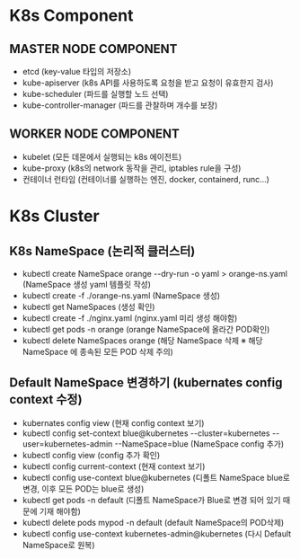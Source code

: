# K8s Component

## MASTER NODE COMPONENT

- etcd (key-value 타입의 저장소)
- kube-apiserver (k8s API를 사용하도록 요청을 받고 요청이 유효한지 검사)
- kube-scheduler (파드를 실행할 노드 선택)
- kube-controller-manager (파드를 관찰하며 개수를 보장)

## WORKER NODE COMPONENT

- kubelet (모든 데몬에서 실행되는 k8s 에이전트)
- kube-proxy (k8s의 network 동작을 관리, iptables rule을 구성)
- 컨테이너 런타임 (컨테이너를 실행하는 엔진, docker, containerd, runc...)

# K8s Cluster

## K8s NameSpace (논리적 클러스터)

- kubectl create NameSpace orange --dry-run -o yaml > orange-ns.yaml (NameSpace 생성 yaml 템플릿 작성)
- kubectl create -f ./orange-ns.yaml (NameSpace 생성)
- kubectl get NameSpaces (생성 확인)
- kubectl create -f ./nginx.yaml (nginx.yaml 미리 생성 해야함)
- kubectl get pods -n orange (orange NameSpace에 올라간 POD확인)
- kubectl delete NameSpaces orange (해당 NameSpace 삭제 ※ 해당 NameSpace 에 종속된 모든 POD 삭제 주의)

## Default NameSpace 변경하기 (kubernates config context 수정)

- kubernates config view (현재 config context 보기)
- kubectl config set-context blue@kubernetes --cluster=kubernetes --user=kubernetes-admin --NameSpace=blue (NameSpace config 추가)
- kubectl config view (config 추가 확인)
- kubectl config current-context (현재 context 보기)
- kubectl config use-context blue@kubernetes (디폴트 NameSpace blue로 변경, 이후 모든 POD는 blue로 생성)
- kubectl get pods -n default (디폴트 NameSpace가 Blue로 변경 되어 있기 때문에 기재 해야함)
- kubectl delete pods mypod -n default (default NameSpace의 POD삭제)
- kubectl config use-context kubernetes-admin@kubernetes (다시 Default NameSpace로 원복)